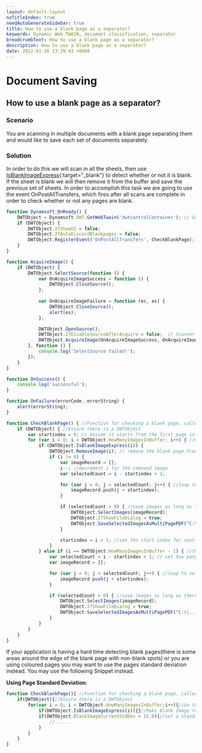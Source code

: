 ```yaml
---
layout: default-layout
noTitleIndex: true
needAutoGenerateSidebar: true
title: How to use a blank page as a separator?
keywords: Dynamic Web TWAIN, document classification, separator
breadcrumbText: How to use a blank page as a separator?
description: How to use a blank page as a separator?
date: 2022-01-26 13:39:43 +0800
---
```


# Document Saving

## How to use a blank page as a separator?

### Scenario

You are scanning in multiple documents with a blank page separating them and would like to save each set of documents separately.

### Solution

In order to do this we will scan in all the sheets, then use [IsBlankImageExpress](/_articles/info/api/WebTwain_Buffer.md#isblankimageexpress){:target="_blank"} to detect whether or not it is blank. If the sheet is blank we will then remove it from the buffer and save the previous set of sheets. In order to accomplish this task we are going to use the event OnPostAllTransfers, which fires after all scans are complete in order to check whether or not any pages are blank.

```javascript
function Dynamsoft_OnReady() { 
    DWTObject = Dynamsoft.DWT.GetWebTwain('dwtcontrolContainer'); // Get the Dynamic Web TWAIN object that is embedded in the div with id 'dwtcontrolContainer' 
    if (DWTObject) { 
        DWTObject.IfShowUI = false;
        DWTObject.IfAutoDiscardBlankpages = false;
        DWTObject.RegisterEvent('OnPostAllTransfers', CheckBlankPage); //Register the OnPostAllTransfers event that will be called after all scanning is complete 
    } 
}

function AcquireImage() {
    if (DWTObject) {
        DWTObject.SelectSource(function () {					
            var OnAcquireImageSuccess = function () {
                DWTObject.CloseSource();
            };
            
            var OnAcquireImageFailure = function (ec, es) {
                DWTObject.CloseSource();
                alert(es);
            };

            DWTObject.OpenSource();
            DWTObject.IfDisableSourceAfterAcquire = false;	// Scanner source will be disabled/closed automatically after the scan. 
            DWTObject.AcquireImage(OnAcquireImageSuccess, OnAcquireImageFailure);
        }, function () {
            console.log('SelectSource failed!');
        });
    }
}

function OnSuccess() {
    console.log('successful');
}

function OnFailure(errorCode, errorString) {
    alert(errorString);
}

function CheckBlankPage() { //Function for checking a blank page, called when OnPostAllTransfers is triggered
    if (DWTObject) { //Ensure there is a DWTObject
        var startindex = 0; // Assume it starts from the first page in the buffer.
        for (var i = 0; i < DWTObject.HowManyImagesInBuffer; i++) { //Go through each image in the buffer.
            if (DWTObject.IsBlankImageExpress(i)) {
                DWTObject.RemoveImage(i); // remove the blank page from the buffer.
                if (i != 0) {
                    var imageRecord = [];
                    i--; //decrement i for the removed image
                    var selectedCount = i - startindex + 1;

                    for (var j = 0; j < selectedCount; j++) { //loop to select all images from previous blank to current
                        imageRecord.push(j + startindex);
                    }

                    if (selectedCount > 0) { //save images as long as there are some in the selection
                        DWTObject.SelectImages(imageRecord);
                        DWTObject.IfShowFileDialog = true;
                        DWTObject.SaveSelectedImagesAsMultiPagePDF("C:\\....", OnSuccess, OnFailure); //PLEASE CHANGE THIS FILE PATH (The first parameter)
                    }

                    startindex = i + 1; //set the start index for next search 1 higher than current page
                }
            } else if (i == DWTObject.HowManyImagesInBuffer - 1) { //the last few images are not blank
                var selectedCount = i - startindex + 1; // set how many images are selected
                var imageRecord = [];

                for (var j = 0; j < selectedCount; j++) { //loop to select all images from previous blank to current
                    imageRecord.push(j + startindex);
                }

                if (selectedCount > 0) { //save images as long as there are some in the selection
                    DWTObject.SelectImages(imageRecord);
                    DWTObject.IfShowFileDialog = true;
                    DWTObject.SaveSelectedImagesAsMultiPagePDF("C:\\...", OnSuccess, OnFailure); //PLEASE CHANGE THIS FILE PATH (The first parameter)
                }
            }
        }
    }
}
```

If your application is having a hard time detecting blank pages(there is some areas around the edge of the blank page with non-blank spots) or you are using coloured pages you may want to use the pages standard deviation instead. You may use the following Snippet instead. 

**Using Page Standard Deviation:**

```javascript
function CheckBlankPage(){ //Function for checking a blank page, called when OnPostAllTransfers is triggered 
    if(DWTObject){//Ensure there is a DWTObject 
        for(var i = 0; i < DWTObject.HowManyImagesInBuffer;i++){//Go through each image in the buffer. 
            if(DWTObject.IsBlankImageExpress(i)){}//Make Blank Image run, but do not use the result 
            if(DWTObject.BlankImageCurrentStdDev < 15.0){//set a standard deviation for the program to use
                //......
            } 
        } 
    } 
}
```
